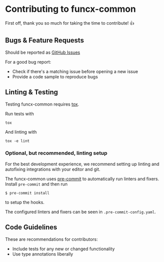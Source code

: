 # Contributing to funcx-common

First off, thank you so much for taking the time to contribute! :+1:

## Bugs & Feature Requests

Should be reported as
[GitHub Issues](https://github.com/funcx-faas/funcx-common/issues)

For a good bug report:

  - Check if there's a matching issue before opening a new issue
  - Provide a code sample to reproduce bugs

## Linting & Testing

Testing funcx-common requires [tox](https://tox.readthedocs.io/en/latest/).

Run tests with

    tox

And linting with

    tox -e lint

### Optional, but recommended, linting setup

For the best development experience, we recommend setting up linting and
autofixing integrations with your editor and git.

The funcx-common uses [pre-commit](https://pre-commit.com/) to automatically run linters and fixers.
Install `pre-commit` and then run

    $ pre-commit install

to setup the hooks.

The configured linters and fixers can be seen in `.pre-commit-config.yaml`.

## Code Guidelines

These are recommendations for contributors:

  - Include tests for any new or changed functionality
  - Use type annotations liberally
